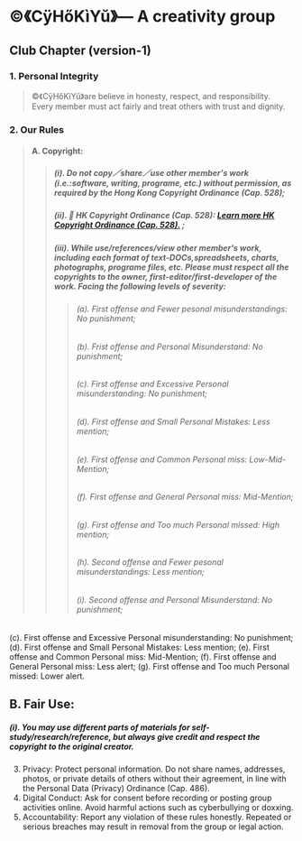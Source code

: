 # ©️《CÿHőKìYŭ》— A creativity group

## Club Chapter (version-1)
### 1. Personal Integrity
> ©️《CÿHőKìYŭ》are believe in honesty, respect, and responsibility. Every member must act fairly and treat others with trust and dignity.
### 2. Our Rules
> #### A. Copyright:
>> ##### (i). Do not copy／share／use other member's work (i.e.:software, writing, programe, etc.) without permission, as required by the Hong Kong Copyright Ordinance (Cap. 528);
>> ##### (ii). 🔗 HK Copyright Ordinance (Cap. 528): [Learn more HK Copyright Ordinance (Cap. 528).](https://www.elegislation.gov.hk/hk/cap528) ;
>> ##### (iii). While use/references/view other member's work, including each format of text-DOCs,spreadsheets, charts, photographs, programe files, etc. Please must respect all the copyrights to the owner, first-editor/first-developer of the work. Facing the following levels of severity:
>>> ###### (a). First offense and Fewer pesonal misunderstandings: No punishment;
>>> ###### (b). Frist offense and Personal Misunderstand: No punishment;
>>> ###### (c). First offense and Excessive Personal misunderstanding: No punishment;
>>> ###### (d). First offense and Small Personal Mistakes: Less mention;
>>> ###### (e). First offense and Common Personal miss: Low-Mid-Mention;
>>> ###### (f). First offense and General Personal miss: Mid-Mention;
>>> ###### (g). First offense and Too much Personal missed: High mention;
>>> ###### (h). Second offense and Fewer pesonal misunderstandings: Less mention;
>>> ###### (i). Second offense and Personal Misunderstand: No punishment;
(c). First offense and Excessive Personal misunderstanding: No punishment;
(d). First offense and Small Personal Mistakes: Less mention;
(e). First offense and Common Personal miss: Mid-Mention;
(f). First offense and General Personal miss: Less alert;
(g). First offense and Too much Personal missed: Lower alert.
## B. Fair Use: 
##### (i). You may use different parts of materials for self-study/research/reference, but always give credit and respect the copyright to the original creator.  
3. Privacy: Protect personal information. Do not share names, addresses, photos, or private details of others without their agreement, in line with the Personal Data (Privacy) Ordinance (Cap. 486).  
4. Digital Conduct: Ask for consent before recording or posting group activities online. Avoid harmful actions such as cyberbullying or doxxing.  
5. Accountability: Report any violation of these rules honestly. Repeated or serious breaches may result in removal from the group or legal action.  
